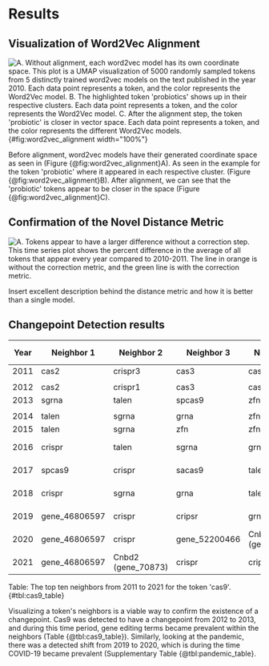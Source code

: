# Results

## Visualization of Word2Vec Alignment

![
A. Without alignment, each word2vec model has its own coordinate space.
This plot is a UMAP visualization of 5000 randomly sampled tokens from 5 distinctly trained word2vec models on the text published in the year 2010.
Each data point represents a token, and the color represents the Word2Vec model.
B. The highlighted token 'probiotics' shows up in their respective clusters.
Each data point represents a token, and the color represents the Word2Vec model.
C. After the alignment step, the token 'probiotic' is closer in vector space.
Each data point represents a token, and the color represents the different Word2Vec models.
](https://raw.githubusercontent.com/danich1/biovectors/2c592b4358f2e9e968d798d36164432370354fd7/figure_generation/output/Figure_1.png){#fig:word2vec_alignment width="100%"}

Before alignment, word2vec models have their generated coordinate space as seen in (Figure {@fig:word2vec_alignment}A).
As seen in the example for the token 'probiotic' where it appeared in each respective cluster. (Figure {@fig:word2vec_alignment}B).
After alignment, we can see that the 'probiotic' tokens appear to be closer in the space (Figure {@fig:word2vec_alignment}C).

## Confirmation of the Novel Distance Metric

![
A. Tokens appear to have a larger difference without a correction step.
This time series plot shows the percent difference in the average of all tokens that appear every year compared to 2010-2011.
The line in orange is without the correction metric, and the green line is with the correction metric.
](https://raw.githubusercontent.com/danich1/biovectors/2c592b4358f2e9e968d798d36164432370354fd7/figure_generation/output/Figure_2.png)

Insert excellent description behind the distance metric and how it is better than a single model.

## Changepoint Detection results

| Year | Neighbor 1    | Neighbor 2         | Neighbor 3    | Neighbor 4         | Neighbor 5         | Neighbor 6 | Neighbor 7         | Neighbor 8    | Neighbor 9         | Neighbor 10        | 
|------|---------------|--------------------|---------------|--------------------|--------------------|--------------------|--------------------|---------------|--------------------|--------------------| 
| 2011 | cas2          | crispr3            | cas3          | cas1               | cse3               | cas4       | csn1               | crispr1       | csn2               | crispr             | 
|  |    |          |     |         |          | |          |     |         |        | 
| 2012 | cas2          | crispr1            | cas3          | cas1               | cas10              | crispr3    | tracrrna           | crispr        | csn1               | crispr4            | 
| 2013 | sgrna         | talen              | spcas9        | zfns               | grna               | zfn        | dcas9              | nickase       | pcocas9            | crispr             | 
| |    |         |     |        |         |  |         |    |        |      | 
| 2014 | talen         | sgrna              | grna          | zfn                | dcas9              | zfns       | crispr             | rgen          | grnas              | sgrnas             | 
| 2015 | talen         | sgrna              | zfn           | zfns               | grna               | crispr     | spcas9             | dcas9         | cas9n              | sgrnas             | 
| 2016 | crispr        | talen              | sgrna         | grna               | zfn                | cripsr     | sacas9             | spcas9        | zfns               | Cnbd2 (gene_70873) | 
| 2017 | spcas9        | crispr             | sacas9        | talen              | sgrna              | grna       | Cnbd2 (gene_70873) | gene_46806597 | cas9n              | cripsr             | 
| 2018 | crispr        | sgrna              | grna          | talen              | gene_46806597      | cripsr     | spcas9             | cas9n         | Cnbd2 (gene_70873) | zfn                | 
| 2019 | gene_46806597 | crispr             | cripsr        | grna               | Cnbd2 (gene_70873) | cas9n      | sgrna              | zfn           | talen              | sacas9             | 
| 2020 | gene_46806597 | crispr             | gene_52200466 | Cnbd2 (gene_70873) | grna               | cripsr     | zfn                | sgrna         | cas-9              | talen              | 
| 2021 | gene_46806597 | Cnbd2 (gene_70873) | crispr        | cripsr             | cas-9              | cas9n      | gene_52200466      | grna          | spcas9             | cas9-              | 

Table: The top ten neighbors from 2011 to 2021 for the token 'cas9'. {#tbl:cas9_table}

Visualizing a token's neighbors is a viable way to confirm the existence of a changepoint.
Cas9 was detected to have a changepoint from 2012 to 2013, and during this time period, gene editing terms became prevalent within the neighbors (Table {@tbl:cas9_table}).
Similarly, looking at the pandemic, there was a detected shift from 2019 to 2020, which is during the time COVID-19 became prevalent (Supplementary Table {@tbl:pandemic_table}. 
